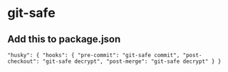 # git-safe

## Add this to package.json
`
"husky": {
       "hooks": {
         "pre-commit": "git-safe commit",
         "post-checkout": "git-safe decrypt",
         "post-merge": "git-safe decrypt"
       }
     }
`
